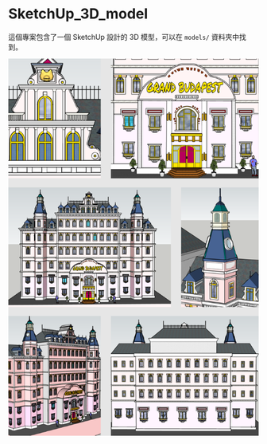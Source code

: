 # SketchUp_3D_model

這個專案包含了一個 SketchUp 設計的 3D 模型，可以在 `models/` 資料夾中找到。

![模型預覽](images/sketchmix.png)
